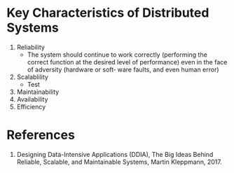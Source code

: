 # Key Characteristics of Distributed Systems
1. Reliability
   * The system should continue to work correctly (performing the correct function at the desired level of performance) even in the face of adversity (hardware or soft‐ ware faults, and even human error)
3. Scalablility
   * Test
4. Maintainability
5. Availability
6. Efficiency

# References
1. Designing Data-Intensive Applications (DDIA), The Big Ideas Behind Reliable, Scalable, and Maintainable Systems, Martin Kleppmann, 2017.
